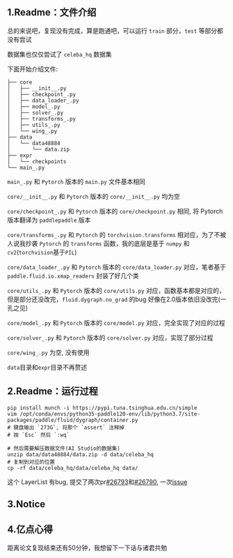 ## **1.Readme：文件介绍**

总的来说吧，复现没有完成，算是跑通吧，可以运行 `train` 部分，`test` 等部分都没有尝试

数据集也仅仅尝试了 `celeba_hq` 数据集

下面开始介绍文件:

```
├── core
│   ├── __init__.py
│   ├── checkpoint_.py
│   ├── data_loader_.py
│   ├── model_.py
│   ├── solver_.py
│   ├── transforms_.py
│   ├── utils_.py
│   └── wing_.py
├── data
│   └── data48884
│       └── data.zip
├── expr
│   └── checkpoints
└── main_.py
```

`main_.py` 和 `Pytorch` 版本的 `main.py` 文件基本相同

`core/__init__.py` 和 `Pytorch` 版本的 `core/__init__.py` 均为空

`core/checkpoint_.py` 和 `Pytorch` 版本的 `core/checkpoint.py` 相同, 将 Pytorch 版本翻译为 `paddlepaddle` 版本

`core/transforms_.py` 和 `Pytorch` 的 `torchvision.transforms` 相对应，为了不被人说我抄袭 `Pytorch` 的 `transforms` 函数，我的底层是基于 `numpy` 和 `cv2`(`torchvision`基于`PIL`)

`core/data_loader_.py` 和 `Pytorch` 版本的 `core/data_loader.py` 对应，笔者基于 `paddle.fluid.io.xmap_readers` 封装了好几个类

`core/utils_.py` 和 `Pytorch` 版本的 `core/utils.py` 对应，函数基本都是对应的，但是部分还没改完，`fluid.dygraph.no_grad` 的bug 好像在2.0版本依旧没改完(一孔之见)

`core/model_.py` 和 `Pytorch` 版本的 `core/model.py` 对应，完全实现了对应的过程

`core/solver_.py` 和 `Pytorch` 版本的 `core/solver.py` 对应，实现了部分过程

`core/wing_.py` 为空, 没有使用

`data`目录和`expr`目录不再赘述

## **2.Readme：运行过程**

```shell
pip install munch -i https://pypi.tuna.tsinghua.edu.cn/simple
vim /opt/conda/envs/python35-paddle120-env/lib/python3.7/site-packages/paddle/fluid/dygraph/container.py
# 键盘输出 `273G`, 将那个 `assert` 注释掉
# 按 `Esc` 然后 `:wq`

# 然后需要解压数据文件(AI Studio的数据集)
unzip data/data48884/data.zip -d data/celeba_hq
# 复制到对应的位置
cp -rf data/celeba_hq/data/celeba_hq data/
```
这个 LayerList 有bug, 提交了两次pr[#26793](https://github.com/PaddlePaddle/Paddle/pull/26793)和[#26790](https://github.com/PaddlePaddle/Paddle/pull/26790), 一次[issue](https://github.com/PaddlePaddle/Paddle/issues/26795)

## **3.Notice**


## **4.亿点心得**

距离论文复现结束还有50分钟，我想留下一下话与诸君共勉

